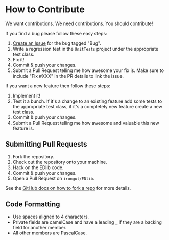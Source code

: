 # How to Contribute

We want contributions. We need contributions. You should contribute!

If you find a bug please follow these easy steps:

1. [Create an Issue](https://github.com/irongut/EDlib/issues) for the bug tagged "Bug".
2. Write a regression test in the `UnitTests` project under the appropriate test class.
3. Fix it!
4. Commit & push your changes.
5. Submit a Pull Request telling me how awesome your fix is. Make sure to include "Fix #XXX" in the PR details to link the issue.

If you want a new feature then follow these steps:

1. Implement it!
2. Test it a bunch. If it's a change to an existing feature add some tests to the appropriate test class, if it's a completely new feature create a new test class.
3. Commit & push your changes.
4. Submit a Pull Request telling me how awesome and valuable this new feature is.

## Submitting Pull Requests

1. Fork the repository.
2. Check out the repository onto your machine.
3. Hack on the EDlib code.
4. Commit & push your changes.
5. Open a Pull Request on `irongut/EDlib`.

See the [GitHub docs on how to fork a repo](https://help.github.com/articles/fork-a-repo) for more details.

## Code Formatting

* Use spaces aligned to 4 characters.
* Private fields are camelCase and have a leading `_` if they are a backing field for another member.
* All other members are PascalCase.

